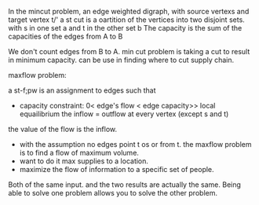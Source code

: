 In the mincut problem, an edge weighted digraph, with source vertexs and target vertex t/'
a st cut is a oartition of the vertices into two disjoint sets. with s in one set a and t in the other set b 
The capacity is the sum of the capacities of the edges from A to B 

We don't count edges from B to A. 
min cut problem is taking a cut to result in minimum capacity. can be use in finding where to cut supply chain.

maxflow problem:

a st-f;pw is an assignment to edges such that
-   capacity constraint: 0< edge's flow < edge capacity>>
local equailibrium the inflow = outflow at every vertex (except s and t)

the value of the flow is the inflow.
- with the assumption no edges point t os or from t. 
the maxflow problem is to find a flow of maximum volume.
-   want to do it max supplies to a location. 
-   maximize the flow of information to a specific set of people.

Both of the same input. and the two results are actually the same. Being able to solve one problem allows you to solve the other problem.